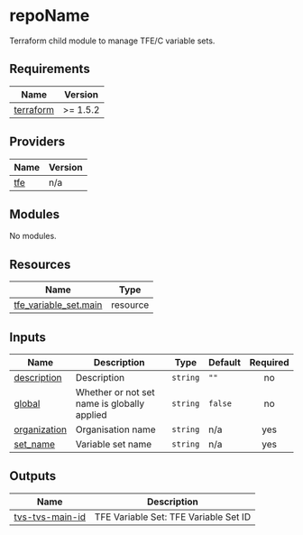 # repoName
Terraform child module to manage TFE/C variable sets.

<!-- BEGIN_TF_DOCS -->
## Requirements

| Name | Version |
|------|---------|
| <a name="requirement_terraform"></a> [terraform](#requirement\_terraform) | >= 1.5.2 |

## Providers

| Name | Version |
|------|---------|
| <a name="provider_tfe"></a> [tfe](#provider\_tfe) | n/a |

## Modules

No modules.

## Resources

| Name | Type |
|------|------|
| [tfe_variable_set.main](https://registry.terraform.io/providers/hashicorp/tfe/latest/docs/resources/variable_set) | resource |

## Inputs

| Name | Description | Type | Default | Required |
|------|-------------|------|---------|:--------:|
| <a name="input_description"></a> [description](#input\_description) | Description | `string` | `""` | no |
| <a name="input_global"></a> [global](#input\_global) | Whether or not set name is globally applied | `string` | `false` | no |
| <a name="input_organization"></a> [organization](#input\_organization) | Organisation name | `string` | n/a | yes |
| <a name="input_set_name"></a> [set\_name](#input\_set\_name) | Variable set name | `string` | n/a | yes |

## Outputs

| Name | Description |
|------|-------------|
| <a name="output_tvs-tvs-main-id"></a> [tvs-tvs-main-id](#output\_tvs-tvs-main-id) | TFE Variable Set: TFE Variable Set ID |
<!-- END_TF_DOCS -->
